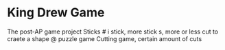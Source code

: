 # King Drew Game
The post-AP game project 
Sticks # i stick, more stick s, more or less cut to craete a shape @ puzzle game
Cutting game, certain amount of cuts

